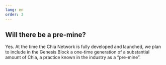 ```yaml
---
lang: en
order: 3
---
```


Will there be a pre-mine?
-------------------------

Yes. At the time the Chia Network is fully developed and launched, we plan to include in the Genesis Block a one-time generation of a substantial amount of Chia, a practice known in the industry as a “pre-mine”.